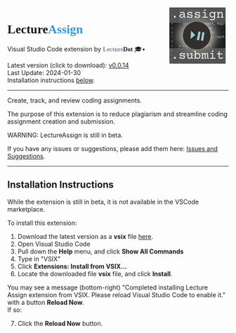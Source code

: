 <img src="icon.png" align=right width=128 style="margin:0.5em">

# <span style="font-family:Trebuchet MS;font-weight:bold">Lecture<span style="color:#39d">Assign</span></span>


Visual Studio Code extension
by <span style="font-family:Trebuchet MS;font-weight:bold"><span style="color:#789">Lecture</span>Dot</span> 🎓•

Latest version (click to download):
[v0.0.14](https://github.com/LectureDot/LectureAssign-vscode/raw/main/lecture-assign.vsix)  
Last Update: 2024-01-30  
Installation instructions [below](#installation-instructions).

----

Create, track, and review coding assignments.

The purpose of this extension is to reduce plagiarism and streamline coding assignment creation and submission.

WARNING: LectureAssign is still in beta.

If you have any issues or suggestions, please add them here: 
[Issues and Suggestions](https://github.com/LectureDot/LectureAssign-vscode/issues).


----

## Installation Instructions

While the extension is still in beta, it is not available in the VSCode marketplace.

To install this extension:

1. Download the latest version as a **vsix** file
[here](https://github.com/LectureDot/LectureAssign-vscode/raw/main/lecture-assign.vsix).
2. Open Visual Studio Code
3. Pull down the **Help** menu, and click **Show All Commands**
4. Type in "VSIX"
5. Click **Extensions: Install from VSIX...**
6. Locate the downloaded file **vsix** file, and click **Install**.

You may see a message (bottom-right) "Completed installing Lecture Assign extension from VSIX. Please reload Visual Studio Code to enable it." with a button **Reload Now**.  
If so:

7. Click the **Reload Now** button.
